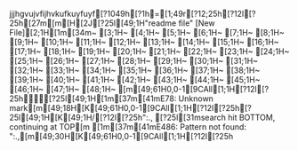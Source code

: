 jjjhgvujvfijhvkufkuyfuyf[?1049h[?1h=[1;49r[?12;25h[?12l[?25h[27m[m[H[2J[?25l[49;1H"readme file" [New File][2;1H[1m[34m~                                                                             [3;1H~                                                                             [4;1H~                                                                             [5;1H~                                                                             [6;1H~                                                                             [7;1H~                                                                             [8;1H~                                                                             [9;1H~                                                                             [10;1H~                                                                             [11;1H~                                                                             [12;1H~                                                                             [13;1H~                                                                             [14;1H~                                                                             [15;1H~                                                                             [16;1H~                                                                             [17;1H~                                                                             [18;1H~                                                                             [19;1H~                                                                             [20;1H~                                                                             [21;1H~                                                                             [22;1H~                                                                             [23;1H~                                                                             [24;1H~                                                                             [25;1H~                                                                             [26;1H~                                                                             [27;1H~                                                                             [28;1H~                                                                             [29;1H~                                                                             [30;1H~                                                                             [31;1H~                                                                             [32;1H~                                                                             [33;1H~                                                                             [34;1H~                                                                             [35;1H~                                                                             [36;1H~                                                                             [37;1H~                                                                             [38;1H~                                                                             [39;1H~                                                                             [40;1H~                                                                             [41;1H~                                                                             [42;1H~                                                                             [43;1H~                                                                             [44;1H~                                                                             [45;1H~                                                                             [46;1H~                                                                             [47;1H~                                                                             [48;1H~                                                                             [m[49;61H0,0-1[9CAll[1;1H[?12l[?25h[?25l[49;1H[1m[37m[41mE78: Unknown mark[m[49;18H[K[49;61H0,0-1[9CAll[1;1H[?12l[?25h[?25l[49;1H[K[49;1H/[?12l[?25h":.,[?25l[31msearch hit BOTTOM, continuing at TOP[m[1m[37m[41mE486: Pattern not found: ":.,[m[49;30H[K[49;61H0,0-1[9CAll[1;1H[?12l[?25h
